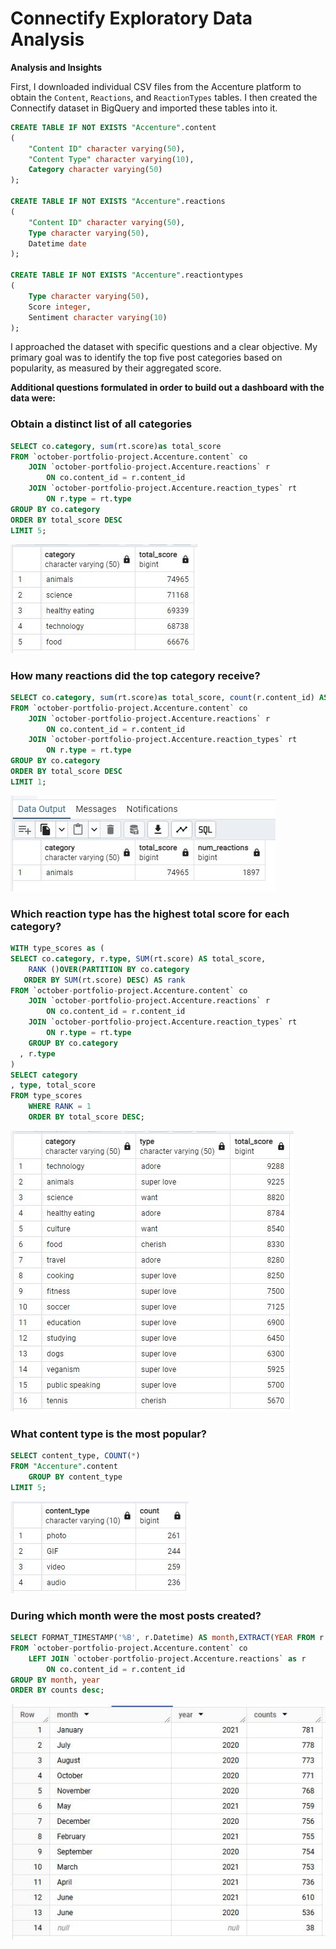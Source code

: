 # Connectify Exploratory Data Analysis

**Analysis and Insights**

First, I downloaded individual CSV files from the Accenture platform to obtain the `Content`, `Reactions`, and `ReactionTypes` tables. I then created the Connectify dataset in BigQuery and imported these tables into it. 

```sql
CREATE TABLE IF NOT EXISTS "Accenture".content
(
    "Content ID" character varying(50),
    "Content Type" character varying(10),
    Category character varying(50)
);

CREATE TABLE IF NOT EXISTS "Accenture".reactions
(
    "Content ID" character varying(50),
    Type character varying(50),
    Datetime date
);

CREATE TABLE IF NOT EXISTS "Accenture".reactiontypes
(
    Type character varying(50),
    Score integer,
    Sentiment character varying(10)
);
```

I approached the dataset with specific questions and a clear objective. My primary goal was to identify the top five post categories based on popularity, as measured by their aggregated score. 

**Additional questions formulated in order to build out a dashboard with the data were:**

### Obtain a distinct list of all categories

```sql
SELECT co.category, sum(rt.score)as total_score
FROM `october-portfolio-project.Accenture.content` co
	JOIN `october-portfolio-project.Accenture.reactions` r
		ON co.content_id = r.content_id
	JOIN `october-portfolio-project.Accenture.reaction_types` rt
		ON r.type = rt.type
GROUP BY co.category
ORDER BY total_score DESC
LIMIT 5;
```

![Top 5 Categories.JPG](https://github.com/CNormx/Accenture_analysis/blob/main/SQL%20Query/Top_5_Categories.jpg)

### How many reactions did the top category receive?

```sql
SELECT co.category, sum(rt.score)as total_score, count(r.content_id) AS num_reactions
FROM `october-portfolio-project.Accenture.content` co
	JOIN `october-portfolio-project.Accenture.reactions` r
		ON co.content_id = r.content_id
	JOIN `october-portfolio-project.Accenture.reaction_types` rt
		ON r.type = rt.type
GROUP BY co.category
ORDER BY total_score DESC
LIMIT 1;
```

![number of reactions for top cat.JPG](https://github.com/CNormx/Accenture_analysis/blob/main/SQL%20Query/number_of_reactions_for_top_cat.jpg)

### Which reaction type has the highest total score for each category?

```sql
WITH type_scores as (
SELECT co.category, r.type, SUM(rt.score) AS total_score,
	RANK ()OVER(PARTITION BY co.category
   ORDER BY SUM(rt.score) DESC) AS rank
FROM `october-portfolio-project.Accenture.content` co
	JOIN `october-portfolio-project.Accenture.reactions` r
		ON co.content_id = r.content_id
	JOIN `october-portfolio-project.Accenture.reaction_types` rt
		ON r.type = rt.type
	GROUP BY co.category
  , r.type
)
SELECT category
, type, total_score
FROM type_scores
	WHERE RANK = 1
	ORDER BY total_score DESC;
```

![top reaction types by cat.JPG](https://github.com/CNormx/Accenture_analysis/blob/main/SQL%20Query/top_reaction_types_by_cat.jpg)

### What content type is the most popular?

```sql
SELECT content_type, COUNT(*)
FROM "Accenture".content
	GROUP BY content_type
LIMIT 5;
```

![top content type.JPG](https://github.com/CNormx/Accenture_analysis/blob/main/SQL%20Query/top_content_type.jpg)

### During which month were the most posts created?

```sql
SELECT FORMAT_TIMESTAMP('%B', r.Datetime) AS month,EXTRACT(YEAR FROM r.Datetime) AS year, count(distinct co.content_id) AS counts 
FROM `october-portfolio-project.Accenture.content` co
	LEFT JOIN `october-portfolio-project.Accenture.reactions` as r
		ON co.content_id = r.content_id
GROUP BY month, year
ORDER BY counts desc;
```

![monthly post count.JPG](https://github.com/CNormx/Accenture_analysis/blob/main/SQL%20Query/monthly_post_count.jpg)
